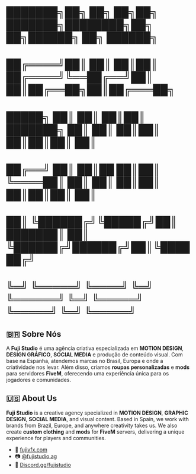 # ███████╗██╗   ██╗     ██╗██╗    ███████╗████████╗██╗   ██╗██████╗ ██╗ ██████╗ 
# ██╔════╝██║   ██║     ██║██║    ██╔════╝╚══██╔══╝██║   ██║██╔══██╗██║██╔═══██╗
# █████╗  ██║   ██║     ██║██║    ███████╗   ██║   ██║   ██║██║  ██║██║██║   ██║
# ██╔══╝  ██║   ██║██   ██║██║    ╚════██║   ██║   ██║   ██║██║  ██║██║██║   ██║
# ██║     ╚██████╔╝╚█████╔╝██║    ███████║   ██║   ╚██████╔╝██████╔╝██║╚██████╔╝
# ╚═╝      ╚═════╝  ╚════╝ ╚═╝    ╚══════╝   ╚═╝    ╚═════╝ ╚═════╝ ╚═╝ ╚═════╝ 

## 🇧🇷 Sobre Nós
  A **Fuji Studio** é uma agência criativa especializada em **MOTION DESIGN**, **DESIGN GRÁFICO**, **SOCIAL MEDIA** e produção de conteúdo visual. Com base na Espanha, atendemos marcas no Brasil, Europa e onde a criatividade nos levar. Além disso, criamos **roupas personalizadas** e **mods** para servidores **FiveM**, oferecendo uma experiência única para os jogadores e comunidades.

## 🇺🇸 About Us
  **Fuji Studio** is a creative agency specialized in **MOTION DESIGN**, **GRAPHIC DESIGN**, **SOCIAL MEDIA**, and visual content. Based in Spain, we work with brands from Brazil, Europe, and anywhere creativity takes us. We also create **custom clothing** and **mods** for **FiveM** servers, delivering a unique experience for players and communities.

-   📩 [fujivfx.com](https://www.fujivfx.com)  
-   📷 [@fujistudio.ag](https://instagram.com/fujistudio.ag)
-   🎴 [Discord.gg/fujistudio](https://discord.gg/572yjQ5wUg)